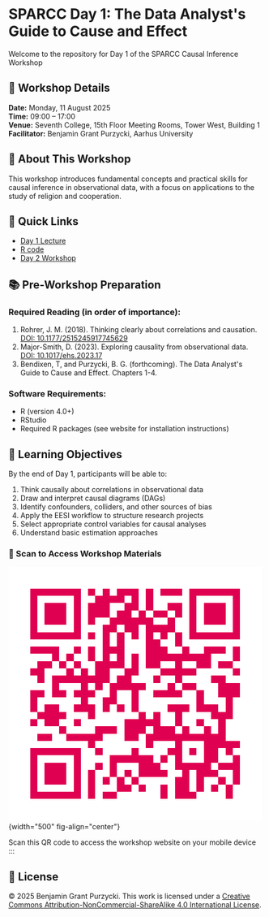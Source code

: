 # SPARCC Day 1: The Data Analyst's Guide to Cause and Effect

Welcome to the repository for Day 1 of the SPARCC Causal Inference Workshop

## 📅 Workshop Details

**Date:** Monday, 11 August 2025  
**Time:** 09:00 – 17:00  
**Venue:** Seventh College, 15th Floor Meeting Rooms, Tower West, Building 1  
**Facilitator:** Benjamin Grant Purzycki, Aarhus University

## 🌈 About This Workshop

This workshop introduces fundamental concepts and practical skills for causal inference in observational data, with a focus on applications to the study of religion and cooperation.

## 🔗 Quick Links

- [Day 1 Lecture](https://www.dropbox.com/scl/fi/e9l943j1p8i63kaddzogj/Day1_purzycki.pdf?rlkey=eugt4p7gys3g947ezm7l9l3v0&dl=1)
- [R code](https://gist.github.com/bgpurzycki/68015331beb74525a364c19ccc657fd3)
- [Day 2 Workshop](https://go-bayes.github.io/sparcc-day-2/)


## 📚 Pre-Workshop Preparation

### Required Reading (in order of importance):

1. Rohrer, J. M. (2018). Thinking clearly about correlations and causation. [DOI: 10.1177/2515245917745629](https://doi.org/10.1177/2515245917745629)
2. Major-Smith, D. (2023). Exploring causality from observational data. [DOI: 10.1017/ehs.2023.17](https://doi.org/10.1017/ehs.2023.17)
3. Bendixen, T, and Purzycki, B. G. (forthcoming). The Data Analyst's Guide to Cause and Effect. Chapters 1-4.

### Software Requirements:

- R (version 4.0+)
- RStudio
- Required R packages (see website for installation instructions)

## 🎯 Learning Objectives

By the end of Day 1, participants will be able to:

1. Think causally about correlations in observational data
2. Draw and interpret causal diagrams (DAGs)
3. Identify confounders, colliders, and other sources of bias
4. Apply the EESI workflow to structure research projects
5. Select appropriate control variables for causal analyses
6. Understand basic estimation approaches


### 🌈 Scan to Access Workshop Materials

![](images/sparcc_day_1_qr.png){width="500" fig-align="center"}

Scan this QR code to access the workshop website on your mobile device
:::

## 📜 License

© 2025 Benjamin Grant Purzycki. This work is licensed under a [Creative Commons Attribution-NonCommercial-ShareAlike 4.0 International License](https://creativecommons.org/licenses/by-nc-sa/4.0/).
